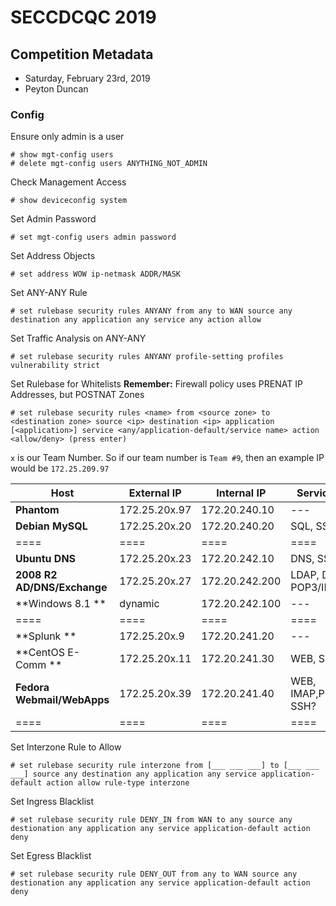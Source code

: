 # SECCDCQC 2019
## Competition Metadata
- Saturday, February 23rd, 2019
- Peyton Duncan

### Config
Ensure only admin is a user

```config
# show mgt-config users
# delete mgt-config users ANYTHING_NOT_ADMIN
```

Check Management Access

```config
# show deviceconfig system
```

Set Admin Password

```config
# set mgt-config users admin password
```

Set Address Objects
```config
# set address WOW ip-netmask ADDR/MASK
```

Set ANY-ANY Rule
```config
# set rulebase security rules ANYANY from any to WAN source any destination any application any service any action allow
```

Set Traffic Analysis on ANY-ANY
```config
# set rulebase security rules ANYANY profile-setting profiles vulnerability strict
```

Set Rulebase for Whitelists
**Remember:** Firewall policy uses PRENAT IP Addresses, but POSTNAT Zones

```config
# set rulebase security rules <name> from <source zone> to <destination zone> source <ip> destination <ip> application [<application>] service <any/application-default/service name> action <allow/deny> (press enter)
```

`x` is our Team Number. So if our team number is `Team #9`, then an example IP would be `172.25.209.97`

|Host|External IP|Internal IP|Services?
|---|---|---|---|
|**Phantom**                   |172.25.20x.97   |172.20.240.10   |---|
|**Debian MySQL**              |172.25.20x.20   |172.20.240.20   |SQL, SSH?|
|====|====|====|====|
|**Ubuntu DNS**                |172.25.20x.23   |172.20.242.10   |DNS, SSH?|
|**2008 R2 AD/DNS/Exchange**   |172.25.20x.27   |172.20.242.200   |LDAP, DNS, POP3/IMAP?|
|**Windows 8.1 **              |dynamic   |172.20.242.100   |---|
|====|====|====|====|
|**Splunk  **                  |172.25.20x.9   |172.20.241.20   |---|
|**CentOS E-Comm **            |172.25.20x.11   |172.20.241.30   |WEB, SSH?|
|**Fedora Webmail/WebApps**    |172.25.20x.39   |172.20.241.40   |WEB, IMAP,POP3, SSH?|
|====|====|====|====|

Set Interzone Rule to Allow
```config
# set rulebase security rule interzone from [___ ___ ___] to [___ ___ ___] source any destination any application any service application-default action allow rule-type interzone
```

Set Ingress Blacklist
```config
# set rulebase security rule DENY_IN from WAN to any source any destionation any application any service application-default action deny
```

Set Egress Blacklist
```config
# set rulebase security rule DENY_OUT from any to WAN source any destionation any application any service application-default action deny
```
